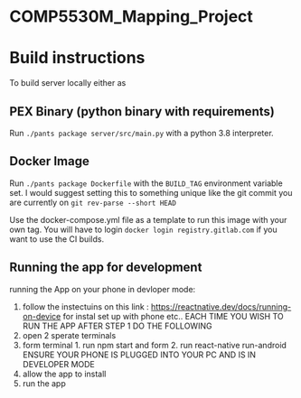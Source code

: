 # COMP5530M_Mapping_Project

# Build instructions
To build server locally either as
## PEX Binary (python binary with requirements)
Run `./pants package server/src/main.py` with a python 3.8 interpreter.

## Docker Image
Run `./pants package Dockerfile` with the `BUILD_TAG` environment variable set.
I would suggest setting this to something unique like the git commit you are
currently on `git rev-parse --short HEAD`

Use the docker-compose.yml file as a template to run this image with your own
tag. You will have to login `docker login registry.gitlab.com` if you want to
use the CI builds.

## Running the app for development
running the App on your phone in devloper mode:

1) follow the instectuins on this link : https://reactnative.dev/docs/running-on-device for instal set up with phone etc..
    EACH TIME YOU WISH TO RUN THE APP AFTER STEP 1 DO THE FOLLOWING
2) open 2 sperate terminals
3) form terminal 1. run npm start and form 2. run react-native run-android ENSURE YOUR PHONE IS PLUGGED INTO YOUR PC AND IS IN DEVELOPER MODE
4) allow the app to install 
5) run the app 
